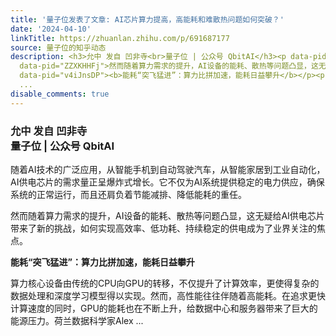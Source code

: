 ```yaml
---
title: '量子位发表了文章: AI芯片算力提高，高能耗和难散热问题如何突破？'
date: '2024-04-10'
linkTitle: https://zhuanlan.zhihu.com/p/691687177
source: 量子位的知乎动态
description: <h3>允中 发自 凹非寺<br>量子位 | 公众号 QbitAI</h3><p data-pid="PRCnPt3k">随着AI技术的广泛应用，从智能手机到自动驾驶汽车，从智能家居到工业自动化，AI供电芯片的需求量正呈爆炸式增长。它不仅为AI系统提供稳定的电力供应，确保系统的正常运行，而且还肩负着节能减排、降低能耗的重任。</p><p
  data-pid="ZZXKHHFj">然而随着算力需求的提升，AI设备的能耗、散热等问题凸显，这无疑给AI供电芯片带来了新的挑战，如何实现高效率、低功耗、持续稳定的供电成为了业界关注的焦点。</p><p
  data-pid="v4iJnsDP"><b>能耗“突飞猛进”：算力比拼加速，能耗日益攀升</b></p><p data-pid="spxpnieW">算力核心设备由传统的CPU向GPU的转移，不仅提升了计算效率，更使得复杂的数据处理和深度学习模型得以实现。然而，高性能往往伴随着高能耗。在追求更快计算速度的同时，GPU的能耗也在不断上升，给数据中心和服务器带来了巨大的能源压力。荷兰数据科学家Alex
  ...
disable_comments: true
---
```

<h3>允中 发自 凹非寺<br>量子位 | 公众号 QbitAI</h3><p data-pid="PRCnPt3k">随着AI技术的广泛应用，从智能手机到自动驾驶汽车，从智能家居到工业自动化，AI供电芯片的需求量正呈爆炸式增长。它不仅为AI系统提供稳定的电力供应，确保系统的正常运行，而且还肩负着节能减排、降低能耗的重任。</p><p data-pid="ZZXKHHFj">然而随着算力需求的提升，AI设备的能耗、散热等问题凸显，这无疑给AI供电芯片带来了新的挑战，如何实现高效率、低功耗、持续稳定的供电成为了业界关注的焦点。</p><p data-pid="v4iJnsDP"><b>能耗“突飞猛进”：算力比拼加速，能耗日益攀升</b></p><p data-pid="spxpnieW">算力核心设备由传统的CPU向GPU的转移，不仅提升了计算效率，更使得复杂的数据处理和深度学习模型得以实现。然而，高性能往往伴随着高能耗。在追求更快计算速度的同时，GPU的能耗也在不断上升，给数据中心和服务器带来了巨大的能源压力。荷兰数据科学家Alex ...